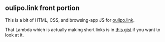 ## oulipo.link front portion

This is a bit of HTML, CSS, and browsing-app JS for [oulipo.link](https://oulipo.link).

That Lambda which is actually making short links is in [this gist][gist] if you
want to look at it.

[gist]: https://gist.github.com/mlc/10a156a7da996f3fa9938e464129ca55
